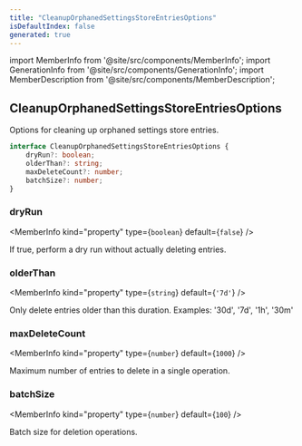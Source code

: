 ```yaml
---
title: "CleanupOrphanedSettingsStoreEntriesOptions"
isDefaultIndex: false
generated: true
---
```

<!-- This file was generated from the Vendure source. Do not modify. Instead, re-run the "docs:build" script -->
import MemberInfo from '@site/src/components/MemberInfo';
import GenerationInfo from '@site/src/components/GenerationInfo';
import MemberDescription from '@site/src/components/MemberDescription';


## CleanupOrphanedSettingsStoreEntriesOptions

<GenerationInfo sourceFile="packages/core/src/config/settings-store/settings-store-types.ts" sourceLine="240" packageName="@vendure/core" since="3.4.0" />

Options for cleaning up orphaned settings store entries.

```ts title="Signature"
interface CleanupOrphanedSettingsStoreEntriesOptions {
    dryRun?: boolean;
    olderThan?: string;
    maxDeleteCount?: number;
    batchSize?: number;
}
```

<div className="members-wrapper">

### dryRun

<MemberInfo kind="property" type={`boolean`} default={`false`}   />

If true, perform a dry run without actually deleting entries.
### olderThan

<MemberInfo kind="property" type={`string`} default={`'7d'`}   />

Only delete entries older than this duration.
Examples: '30d', '7d', '1h', '30m'
### maxDeleteCount

<MemberInfo kind="property" type={`number`} default={`1000`}   />

Maximum number of entries to delete in a single operation.
### batchSize

<MemberInfo kind="property" type={`number`} default={`100`}   />

Batch size for deletion operations.


</div>

